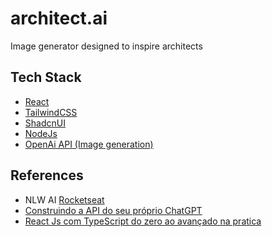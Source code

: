 # architect.ai
Image generator designed to inspire architects

## Tech Stack
- [React](https://react.dev/)
- [TailwindCSS](https://tailwindcss.com/)
- [ShadcnUI](https://ui.shadcn.com/)
- [NodeJs](https://nodejs.org/en)
- [OpenAi API (Image generation)](https://platform.openai.com/docs/guides/images/image-generation?context=node)

## References
- NLW AI [Rocketseat](https://rocketseat.com.br)
- [Construindo a API do seu próprio ChatGPT](https://youtube.com)
- [React Js com TypeScript do zero ao avançado na pratica](https://www.udemy.com/course/react-js-typescript/)